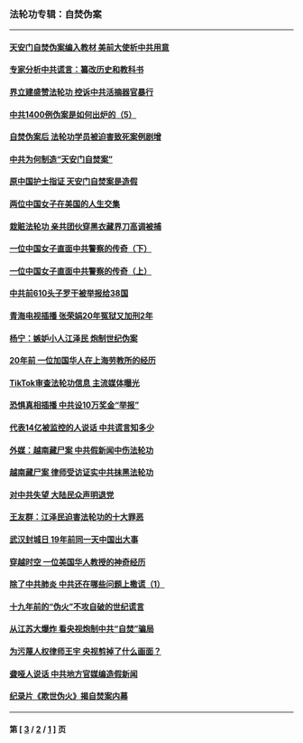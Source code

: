 ### 法轮功专辑：自焚伪案
---
#### [天安门自焚伪案编入教材 美前大使析中共用意](../../pages/nf5562/n13791932.md?11080430) 
#### [专家分析中共谎言：纂改历史和教科书](../../pages/nf5562/n13781542.md?11080430) 
#### [界立建盛赞法轮功 控诉中共活摘器官暴行](../../pages/nf5562/n13781971.md?11080430) 
#### [中共1400例伪案是如何出炉的（5）](../../pages/nf5562/n13226831.md?11080430) 
#### [自焚伪案后 法轮功学员被迫害致死案例剧增](../../pages/nf5562/n13190600.md?11080430) 
#### [中共为何制造“天安门自焚案”](../../pages/nf5562/n13183270.md?11080430) 
#### [原中国护士指证 天安门自焚案是造假](../../pages/nf5562/n13172289.md?11080430) 
#### [两位中国女子在美国的人生交集](../../pages/nf5562/n13156138.md?11080430) 
#### [栽赃法轮功 亲共团伙穿黑衣藏界刀高调被捕](../../pages/nf5562/n13073780.md?11080430) 
#### [一位中国女子直面中共警察的传奇（下）](../../pages/nf5562/n12989706.md?11080430) 
#### [一位中国女子直面中共警察的传奇（上）](../../pages/nf5562/n12985072.md?11080430) 
#### [中共前610头子罗干被举报给38国](../../pages/nf5562/n12975419.md?11080430) 
#### [青海电视插播 张荣娟20年冤狱又加刑2年](../../pages/nf5562/n12738166.md?11080430) 
#### [杨宁：嫉妒小人江泽民 炮制世纪伪案](../../pages/nf5562/n12724108.md?11080430) 
#### [20年前 一位加国华人在上海劳教所的经历](../../pages/nf5562/n12707932.md?11080430) 
#### [TikTok审查法轮功信息 主流媒体曝光](../../pages/nf5562/n12362336.md?11080430) 
#### [恐惧真相插播 中共设10万奖金“举报”](../../pages/nf5562/n12306396.md?11080430) 
#### [代表14亿被监控的人说话 中共谎言知多少](../../pages/nf5562/n12297484.md?11080430) 
#### [外媒：越南藏尸案 中共假新闻中伤法轮功](../../pages/nf5562/n12264411.md?11080430) 
#### [越南藏尸案 律师受访证实中共抹黑法轮功](../../pages/nf5562/n12261878.md?11080430) 
#### [对中共失望 大陆民众声明退党](../../pages/nf5562/n12187315.md?11080430) 
#### [王友群：江泽民迫害法轮功的十大罪恶](../../pages/nf5562/n12169074.md?11080430) 
#### [武汉封城日 19年前同一天中国出大事](../../pages/nf5562/n12150901.md?11080430) 
#### [穿越时空  一位美国华人教授的神奇经历](../../pages/nf5562/n12097460.md?11080430) 
#### [除了中共肺炎 中共还在哪些问题上撒谎（1）](../../pages/nf5562/n11955770.md?11080430) 
#### [十九年前的“伪火”不攻自破的世纪谎言](../../pages/nf5562/n11813238.md?11080430) 
#### [从江苏大爆炸 看央视炮制中共“自焚”骗局](../../pages/nf5562/n11140275.md?11080430) 
#### [为污蔑人权律师王宇 央视剪掉了什么画面？](../../pages/nf5562/n11130142.md?11080430) 
#### [聋哑人说话 中共地方官媒编造假新闻](../../pages/nf5562/n11006067.md?11080430) 
#### [纪录片《欺世伪火》揭自焚案内幕](../../pages/nf5562/n11002664.md?11080430) 

---
#### 第 [ [3](./3.md?11080430) / [2](./2.md?11080430) / [1](./1.md?11080430) ] 页
